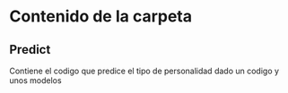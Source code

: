 # Contenido de la carpeta

## Predict

Contiene el codigo que predice el tipo de personalidad dado un codigo y unos modelos